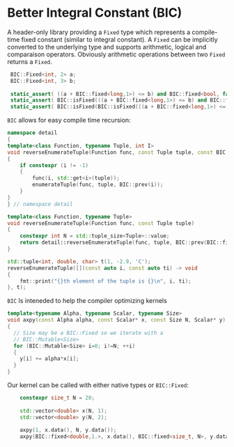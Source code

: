 # Better Integral Constant (BIC)

A header-only library providing a `Fixed` type which represents a compile-time fixed constant (similar to integral constant).
A `Fixed` can be implicitly converted to the underlying type and supports arithmetic, logical and comparaison operators.
Obviously arithmetic operations between two `Fixed` returns a `Fixed`.

```cpp
 BIC::Fixed<int, 2> a; 
 BIC::Fixed<int, 3> b; 
    
 static_assert( ((a + BIC::fixed<long,1>) <= b) and BIC::fixed<bool, false> == false); 
 static_assert( BIC::isFixed(((a + BIC::fixed<long,1>) <= b) and BIC::fixed<bool, false>));
 static_assert( BIC::isFixed(BIC::isFixed(((a + BIC::fixed<long,1>) <= b) and BIC::fixed<bool, false>))); 
```
`BIC` allows for easy compile time recursion:
```cpp
namespace detail
{
template<class Function, typename Tuple, int I>
void reverseEnumerateTuple(Function func, const Tuple tuple, const BIC::Fixed<int,I> i)
{
	if constexpr (i != -1)
	{
		func(i, std::get<i>(tuple));
		enumerateTuple(func, tuple, BIC::prev(i));
	}
}
} // namespace detail

template<class Function, typename Tuple>
void reverseEnumerateTuple(Function func, const Tuple tuple) 
{ 
	constexpr int N = std::tuple_size<Tuple>::value;
	return detail::reverseEnumerateTuple(func, tuple, BIC::prev(BIC::fixed<int,N>)); 
}

std::tuple<int, double, char> t(1, -2.9, 'C');
reverseEnumerateTuple([](const auto i, const auto ti) -> void
{
	fmt::print("{}th element of the tuple is {}\n", i, ti);
}, t);
```

`BIC` Is inteneded to help the compiler optimizing kernels

```cpp
template<typename Alpha, typename Scalar, typename Size>
void axpy(const Alpha alpha, const Scalar* x, const Size N, Scalar* y)
{
  // Size may be a BIC::Fixed so we iterate with a 
  // BIC::Mutable<Size> 
  for (BIC::Mutable<Size> i=0; i!=N; ++i)
  {
    y[i] += alpha*x[i];
  }
}
```
Our kernel can be called with either native types or `BIC::Fixed`:
```cpp
	constexpr size_t N = 20;
	
	std::vector<double> x(N, 1);
	std::vector<double> y(N, 2);
	
	axpy(1, x.data(), N, y.data()); 
	axpy(BIC::fixed<double,1.>, x.data(), BIC::fixed<size_t, N>, y.data());
```
